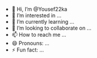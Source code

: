 - 👋 Hi, I’m @Yousef22ka
- 👀 I’m interested in ...
- 🌱 I’m currently learning ...
- 💞️ I’m looking to collaborate on ...
- 📫 How to reach me ...
- 😄 Pronouns: ...
- ⚡ Fun fact: ...

<!---
Yousef22ka/Yousef22ka is a ✨ special ✨ repository because its `README.md` (this file) appears on your GitHub profile.
You can click the Preview link to take a look at your changes.
--->
